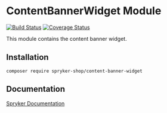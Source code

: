 # ContentBannerWidget Module
[![Build Status](https://travis-ci.org/spryker-shop/content-banner-widget.svg)](https://travis-ci.org/spryker-shop/content-banner-widget)
[![Coverage Status](https://coveralls.io/repos/github/spryker-shop/content-banner-widget/badge.svg)](https://coveralls.io/github/spryker-shop/content-banner-widget)

This module contains the content banner widget.

## Installation

```
composer require spryker-shop/content-banner-widget
```

## Documentation

[Spryker Documentation](https://academy.spryker.com/developing_with_spryker/module_guide/modules.html)
